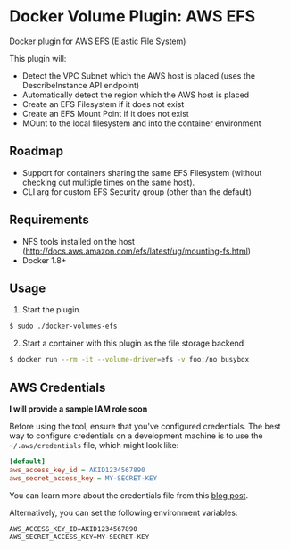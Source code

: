 # Docker Volume Plugin: AWS EFS

Docker plugin for AWS EFS (Elastic File System)

This plugin will:

* Detect the VPC Subnet which the AWS host is placed (uses the DescribeInstance API endpoint)
* Automatically detect the region which the AWS host is placed
* Create an EFS Filesystem if it does not exist
* Create an EFS Mount Point if it does not exist
* MOunt to the local filesystem and into the container environment

## Roadmap

* Support for containers sharing the same EFS Filesystem (without checking out multiple times on the same host).
* CLI arg for custom EFS Security group (other than the default)

## Requirements

* NFS tools installed on the host (http://docs.aws.amazon.com/efs/latest/ug/mounting-fs.html)
* Docker 1.8+

## Usage

1. Start the plugin.

```bash
$ sudo ./docker-volumes-efs
```

2. Start a container with this plugin as the file storage backend

```bash
$ docker run --rm -it --volume-driver=efs -v foo:/no busybox
```

## AWS Credentials

**I will provide a sample IAM role soon**

Before using the tool, ensure that you've configured credentials. The best
way to configure credentials on a development machine is to use the
`~/.aws/credentials` file, which might look like:

```ini
[default]
aws_access_key_id = AKID1234567890
aws_secret_access_key = MY-SECRET-KEY
```

You can learn more about the credentials file from this
[blog post](http://blogs.aws.amazon.com/security/post/Tx3D6U6WSFGOK2H/A-New-and-Standardized-Way-to-Manage-Credentials-in-the-AWS-SDKs).

Alternatively, you can set the following environment variables:

```
AWS_ACCESS_KEY_ID=AKID1234567890
AWS_SECRET_ACCESS_KEY=MY-SECRET-KEY
```

